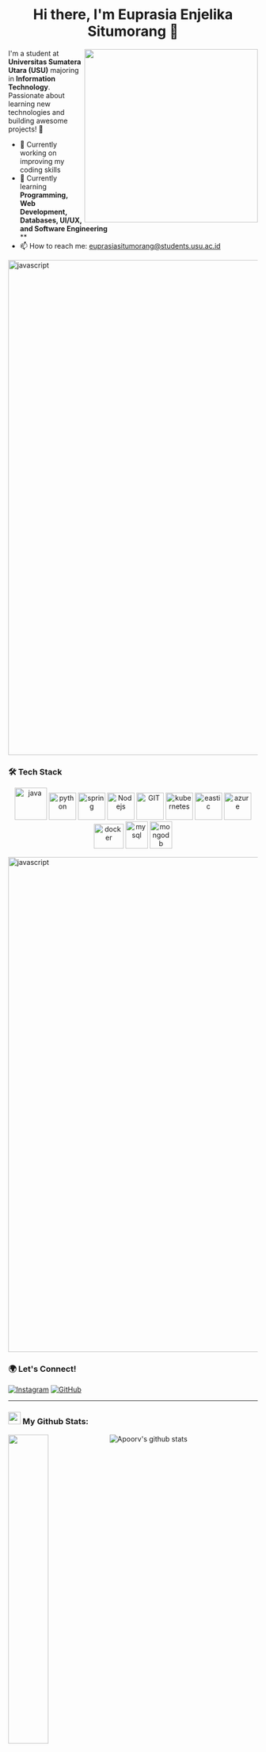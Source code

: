<h1 align="center">Hi there, I'm Euprasia Enjelika Situmorang 👋 </h1>

<img src="https://media.giphy.com/media/qgQUggAC3Pfv687qPC/giphy.gif" width="350px" align="right" />

I'm a student at **Universitas Sumatera Utara (USU)** majoring in **Information Technology**. Passionate about learning new technologies and building awesome projects! 🚀

- 🔭 Currently working on improving my coding skills
- 🌱 Currently learning **Programming, Web Development, Databases, UI/UX, and Software Engineering**  
**
- 📫 How to reach me: euprasiasitumorang@students.usu.ac.id

<!-- garis -->
<img align="center" src="https://user-images.githubusercontent.com/73097560/115834477-dbab4500-a447-11eb-908a-139a6edaec5c.gif" alt="javascript" width="1000"/>
<!-- End -->

### 🛠 Tech Stack

<p align="center">
      <img src="https://www.vectorlogo.zone/logos/java/java-icon.svg" alt="java" width="65" height="65"/> 
      <img src="https://www.vectorlogo.zone/logos/python/python-icon.svg" alt="python" width="55" height="55"/>
      <img src="https://www.vectorlogo.zone/logos/springio/springio-icon.svg" alt="spring" width="55" height="55"/>
      <img src="https://www.vectorlogo.zone/logos/nodejs/nodejs-icon.svg" alt="Nodejs" width="55" height="55"/>
      <img src="https://www.vectorlogo.zone/logos/git-scm/git-scm-icon.svg" alt="GIT" width="55" height="55"/> 
      <img src="https://www.vectorlogo.zone/logos/kubernetes/kubernetes-icon.svg" alt="kubernetes" width="55" height="55"/>
      <img src="https://www.vectorlogo.zone/logos/elastic/elastic-icon.svg" alt="eastic" width="55" height="55"/>
      <img src="https://www.vectorlogo.zone/logos/microsoft_azure/microsoft_azure-icon.svg" alt="azure" width="55" height="55"/>
      <img src="https://www.vectorlogo.zone/logos/docker/docker-official.svg" alt="docker" width="60" height="50"/>
      <img src="https://www.vectorlogo.zone/logos/mysql/mysql-icon.svg" alt="mysql" width="45" height="55"/>
      <img src="https://www.vectorlogo.zone/logos/mongodb/mongodb-icon.svg" alt="mongodb" width="45" height="55"/>
</p>
<!-- garis -->
<img align="center" src="https://user-images.githubusercontent.com/73097560/115834477-dbab4500-a447-11eb-908a-139a6edaec5c.gif" alt="javascript" width="1000"/>
<!-- End -->

### 🌍 Let's Connect!

[![Instagram](https://img.shields.io/badge/Instagram-Profile-purple?style=flat&logo=instagram)](https://www.instagram.com/euprasiaasitumorang/)
[![GitHub](https://img.shields.io/badge/GitHub-Profile-black?style=flat&logo=github)](https://github.com/euprasiaaja)

---
### <img src='https://media1.giphy.com/media/du3J3cXyzhj75IOgvA/giphy.gif?cid=ecf05e47x2g034i9pzwtzzsd3xgg2w9nr94t4tflbbgo3008&rid=giphy.gif' width='25' /> My Github Stats:
![Apoorv's github stats](https://github-readme-stats.vercel.app/api?username=euprasiaaja&show_icons=true&title_color=ffc857&icon_color=8ac926&text_color=daf7dc&bg_color=151515&hide=issues&count_private=true&include_all_commits=true)
<a href="https://github.com/euprasiaaja/github-readme-stats"><img align="left" width="40%" src="https://github-readme-stats.vercel.app/api/top-langs/?username=euprasiaaja&layout=compact&theme=tokyonight" /></a>

<br/>


<img height="120" alt="Thanks for visiting me" width="100%" src="https://raw.githubusercontent.com/BrunnerLivio/brunnerlivio/master/images/marquee.svg" />
<p align="center">
  <img src="https://capsule-render.vercel.app/api?type=waving&color=gradient&height=60&section=footer&width=100"/>
</p>

⭐️ From [Euprasia](https://github.com/your-username)
